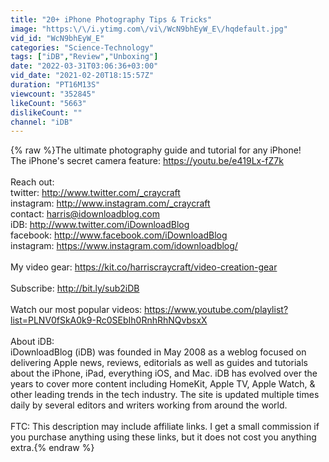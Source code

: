 ```yaml
---
title: "20+ iPhone Photography Tips & Tricks"
image: "https:\/\/i.ytimg.com\/vi\/WcN9bhEyW_E\/hqdefault.jpg"
vid_id: "WcN9bhEyW_E"
categories: "Science-Technology"
tags: ["iDB","Review","Unboxing"]
date: "2022-03-31T03:06:36+03:00"
vid_date: "2021-02-20T18:15:57Z"
duration: "PT16M13S"
viewcount: "352845"
likeCount: "5663"
dislikeCount: ""
channel: "iDB"
---
```

{% raw %}The ultimate photography guide and tutorial for any iPhone!<br />The iPhone's secret camera feature: <a rel="nofollow" target="blank" href="https://youtu.be/e419Lx-fZ7k">https://youtu.be/e419Lx-fZ7k</a><br /><br />Reach out:<br />twitter: <a rel="nofollow" target="blank" href="http://www.twitter.com/_craycraft">http://www.twitter.com/_craycraft</a><br />instagram: <a rel="nofollow" target="blank" href="http://www.instagram.com/_craycraft">http://www.instagram.com/_craycraft</a><br />contact: harris@idownloadblog.com<br />iDB: <a rel="nofollow" target="blank" href="http://www.twitter.com/iDownloadBlog">http://www.twitter.com/iDownloadBlog</a><br />facebook: <a rel="nofollow" target="blank" href="http://www.facebook.com/iDownloadBlog">http://www.facebook.com/iDownloadBlog</a><br />instagram: <a rel="nofollow" target="blank" href="https://www.instagram.com/idownloadblog/">https://www.instagram.com/idownloadblog/</a><br /><br />My video gear: <a rel="nofollow" target="blank" href="https://kit.co/harriscraycraft/video-creation-gear">https://kit.co/harriscraycraft/video-creation-gear</a><br /><br />Subscribe:  <a rel="nofollow" target="blank" href="http://bit.ly/sub2iDB">http://bit.ly/sub2iDB</a><br /><br />Watch our most popular videos: <a rel="nofollow" target="blank" href="https://www.youtube.com/playlist?list=PLNV0fSkA0k9-Rc0SEbIh0RnhRhNQvbsxX">https://www.youtube.com/playlist?list=PLNV0fSkA0k9-Rc0SEbIh0RnhRhNQvbsxX</a><br /><br />About iDB:<br />iDownloadBlog (iDB) was founded in May 2008 as a weblog focused on delivering Apple news, reviews, editorials as well as guides and tutorials about the iPhone, iPad, everything iOS, and Mac. iDB has evolved over the years to cover more content including HomeKit, Apple TV, Apple Watch, &amp; other leading trends in the tech industry. The site is updated multiple times daily by several editors and writers working from around the world.<br /><br />FTC: This description may include affiliate links. I get a small commission if you purchase anything using these links, but it does not cost you anything extra.{% endraw %}
